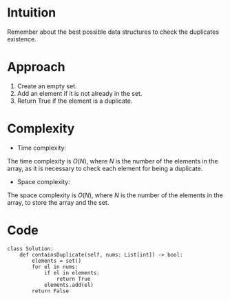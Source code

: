 # Intuition
<!-- Describe your first thoughts on how to solve this problem. -->
Remember about the best possible data structures to check the duplicates existence.

# Approach
<!-- Describe your approach to solving the problem. -->
1. Create an empty set.
2. Add an element if it is not already in the set.
3. Return True if the element is a duplicate.

# Complexity
- Time complexity:
<!-- Add your time complexity here, e.g. $$O(n)$$ -->
The time complexity is $O(N)$, where $N$ is the number of the elements in the array, as it is necessary to check each element for being a duplicate.

- Space complexity:
<!-- Add your space complexity here, e.g. $$O(n)$$ -->
The space complexity is $O(N)$, where $N$ is the number of the elements in the array, to store the array and the set.

# Code
```
class Solution:
    def containsDuplicate(self, nums: List[int]) -> bool:
        elements = set()
        for el in nums:
            if el in elements:
                return True
            elements.add(el)
        return False
```